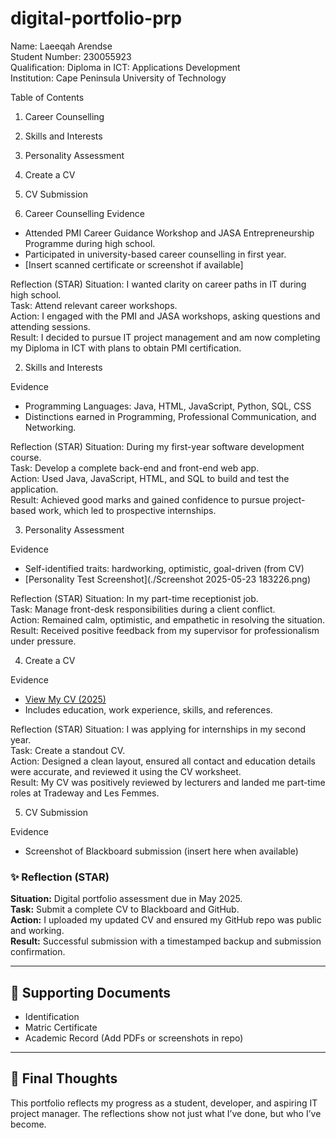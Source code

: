# digital-portfolio-prp

Name: Laeeqah Arendse  
Student Number: 230055923  
Qualification: Diploma in ICT: Applications Development  
Institution: Cape Peninsula University of Technology  

Table of Contents
1. Career Counselling
2. Skills and Interests
3. Personality Assessment
4. Create a CV
5. CV Submission

 1. Career Counselling
Evidence
- Attended PMI Career Guidance Workshop and JASA Entrepreneurship Programme during high school.
- Participated in university-based career counselling in first year.
- [Insert scanned certificate or screenshot if available]

Reflection (STAR)
Situation: I wanted clarity on career paths in IT during high school.  
Task: Attend relevant career workshops.  
Action: I engaged with the PMI and JASA workshops, asking questions and attending sessions.  
Result: I decided to pursue IT project management and am now completing my Diploma in ICT with plans to obtain PMI certification.

2. Skills and Interests

Evidence
- Programming Languages: Java, HTML, JavaScript, Python, SQL, CSS
- Distinctions earned in Programming, Professional Communication, and Networking.

Reflection (STAR)
Situation: During my first-year software development course.  
Task: Develop a complete back-end and front-end web app.  
Action: Used Java, JavaScript, HTML, and SQL to build and test the application.  
Result: Achieved good marks and gained confidence to pursue project-based work, which led to prospective internships.

3. Personality Assessment

Evidence
- Self-identified traits: hardworking, optimistic, goal-driven (from CV)
- [Personality Test Screenshot](./Screenshot 2025-05-23 183226.png)

Reflection (STAR)
Situation: In my part-time receptionist job.  
Task: Manage front-desk responsibilities during a client conflict.  
Action: Remained calm, optimistic, and empathetic in resolving the situation.  
Result: Received positive feedback from my supervisor for professionalism under pressure.

4. Create a CV

Evidence
- [View My CV (2025)](./2025%20CV%20PRP.docx)
- Includes education, work experience, skills, and references.

Reflection (STAR)
Situation: I was applying for internships in my second year.  
Task: Create a standout CV.  
Action: Designed a clean layout, ensured all contact and education details were accurate, and reviewed it using the CV worksheet.  
Result: My CV was positively reviewed by lecturers and landed me part-time roles at Tradeway and Les Femmes.

5. CV Submission

Evidence
- Screenshot of Blackboard submission (insert here when available)

### ✨ Reflection (STAR)
**Situation:** Digital portfolio assessment due in May 2025.  
**Task:** Submit a complete CV to Blackboard and GitHub.  
**Action:** I uploaded my updated CV and ensured my GitHub repo was public and working.  
**Result:** Successful submission with a timestamped backup and submission confirmation.

---

## 📎 Supporting Documents

- Identification  
- Matric Certificate  
- Academic Record (Add PDFs or screenshots in repo)

---

## 🧠 Final Thoughts

This portfolio reflects my progress as a student, developer, and aspiring IT project manager. The reflections show not just what I’ve done, but who I’ve become.

